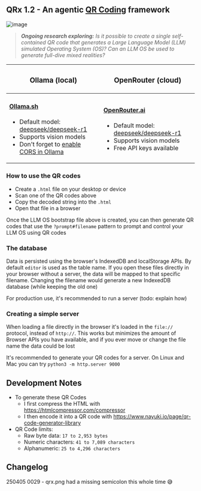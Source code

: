 ## QRx 1.2 - An agentic [QR Coding](https://github.com/RecursiveFaith/qrcoding) framework

![image](https://github.com/user-attachments/assets/75a1f23f-2aff-485b-8c7c-82f83a6e6f60)

> ***Ongoing research exploring:*** _Is it possible to create a single self-contained QR code that generates a Large Language Model (LLM) simulated Operating System (OS)? Can an LLM OS be used to generate full-dive mixed realities?_

<table>
  <thead>
    <tr>
      <th colspan=1><h3>Ollama (local)</h3></th>
      <th colspan=1><h3>OpenRouter (cloud)</h3></th>
    </tr>
  </thead>
  <tbody>
    <tr>
      <td>
        <h4><a href="https://ollama.sh">Ollama.sh</a></h4>
        <ul>
          <li>Default model: <a href="https://ollama.com/library/deepseek-r1:8b">deepseek/deepseek-r1</a>
          <li>Supports vision models</li>
          <li>Don't forget to <a href="https://github.com/ollama/ollama/blob/main/docs/faq.md#how-do-i-configure-ollama-server">enable CORS in Ollama</a></li>
        </ul>
      </td>
      <td>
        <h4><a href="https://openrouter.ai">OpenRouter.ai</a></h4>
        <ul>
          <li>Default model: <a href="https://openrouter.ai/deepseek/deepseek-r1">deepseek/deepseek-r1</a>
          <li>Supports vision models</li>
          <li>Free API keys available</li>
        </ul>
      </td>
    </tr>    
  </tbody>
</table>

### How to use the QR codes

- Create a `.html` file on your desktop or device
- Scan one of the QR codes above
- Copy the decoded string into the `.html`
- Open that file in a browser

Once the LLM OS bootstrap file above is created, you can then generate QR codes that use the `?prompt#filename` pattern to prompt and control your LLM OS using QR codes


### The database

Data is persisted using the browser's IndexedDB and localStorage APIs. By default `editor` is used as the table name. If you open these files directly in your browser without a server, the data will be mapped to that specific filename. Changing the filename would generate a new IndexedDB database (while keeping the old one)

For production use, it's recommended to run a server (todo: explain how)

### Creating a simple server

When loading a file directly in the browser it's loaded in the `file://` protocol, instead of `http://`. This works but minimizes the amount of Browser APIs you have available, and if you ever move or change the file name the data could be lost

It's recommended to generate your QR codes for a server. On Linux and Mac you can try `python3 -m http.server 9000`

## Development Notes

- To generate these QR Codes
  - I first compress the HTML with https://htmlcompressor.com/compressor
  - I then encode it into a QR code with https://www.nayuki.io/page/qr-code-generator-library
- QR Code limits:
  - Raw byte data: `17 to 2,953 bytes`
  - Numeric characters: `41 to 7,089 characters`
  - Alphanumeric: `25 to 4,296 characters`

## Changelog
250405 0029 - qrx.png had a missing semicolon this whole time 😅
